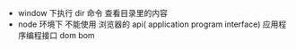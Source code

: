 + window 下执行 dir 命令 查看目录里的内容
+ node 环境下 不能使用 浏览器的 api( application program interface) 应用程序编程接口  dom   bom